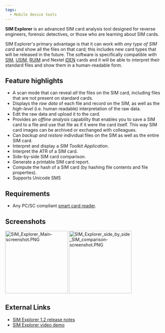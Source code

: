```yaml
---
tags:
  - Mobile device tools
---
```

**SIM Explorer** is an advanced SIM card analysis tool designed for
reverse engineers, forensic detectives, or those who are learning about
SIM cards.

SIM Explorer's primary advantage is that it can work with *any type of
SIM card* and show all the files on that card; this includes new card
types that will be released in the future. The software is specifically
compatible with [SIM](sim.md), [USIM](USIM "wikilink"),
[RUIM](ruim.md) and Nextel [iDEN](iDEN "wikilink") cards and it
will be able to interpret their standard files and show them in a
human-readable form.

## Feature highlights

* A scan mode that can reveal *all* the files on the SIM card, including
  files that are not present on standard cards.
* Displays the *raw data* of each file and record on the SIM, as well as
  the *high-level* (i.e. human readable) interpretation of the raw data.
* Edit the raw data and upload it to the card.
* Provides an *offline analysis* capability that enables you to save a
  SIM card to a file and use that file as if it were the card itself.
  This way SIM card images can be archived or exchanged with colleagues.
* Can *backup and restore* individual files on the SIM as well as the
  entire SIM card.
* Interpret and display a *SIM Toolkit Application*.
* Interpret the ATR of a SIM card.
* Side-by-side SIM card comparison.
* Generate a printable SIM card report.
* Compute the hash of a SIM card (by hashing file contents and file
  properties).
* Supports Unicode SMS

## Requirements

* Any PC/SC compliant [smart card reader](sim_card_forensics.md#hardware).

## Screenshots

<img src="SIM_Explorer_Main-screenshot.PNG"
title="SIM_Explorer_Main-screenshot.PNG" width="200"
alt="SIM_Explorer_Main-screenshot.PNG" />
<img src="SIM_Explorer_side_by_side_SIM_comparison-screenshot.PNG"
title="SIM_Explorer_side_by_side_SIM_comparison-screenshot.PNG"
width="200"
alt="SIM_Explorer_side_by_side_SIM_comparison-screenshot.PNG" />

## External Links

* [SIM Explorer 1.2 release
  notes](http://www.lazybit.com/index.php/2008/12/16/sim-explorer-1-2-release-notes)
* [SIM Explorer video demo](http://www.youtube.com/watch?v=P5dJS7g1o_c)
